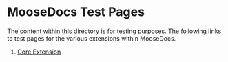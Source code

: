 # MooseDocs Test Pages

The content within this directory is for testing purposes. The following
links to test pages for the various extensions within MooseDocs.

1. [Core Extension](core.md)
